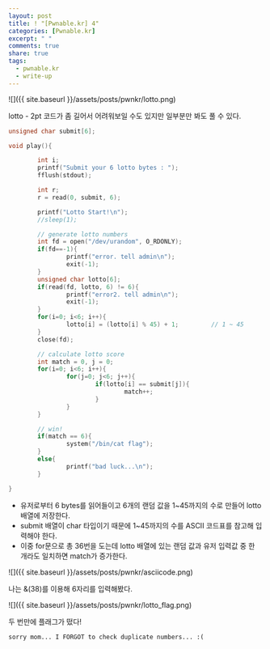 ```yaml
---
layout: post
title: ! "[Pwnable.kr] 4"
categories: [Pwnable.kr]
excerpt: " "
comments: true
share: true
tags:
  - pwnable.kr
  - write-up
---
```


![]({{ site.baseurl }}/assets/posts/pwnkr/lotto.png)

lotto - 2pt
코드가 좀 길어서 어려워보일 수도 있지만 일부분만 봐도 풀 수 있다.

```c
unsigned char submit[6];

void play(){

        int i;
        printf("Submit your 6 lotto bytes : ");
        fflush(stdout);

        int r;
        r = read(0, submit, 6);

        printf("Lotto Start!\n");
        //sleep(1);

        // generate lotto numbers
        int fd = open("/dev/urandom", O_RDONLY);
        if(fd==-1){
                printf("error. tell admin\n");
                exit(-1);
        }
        unsigned char lotto[6];
        if(read(fd, lotto, 6) != 6){
                printf("error2. tell admin\n");
                exit(-1);
        }
        for(i=0; i<6; i++){
                lotto[i] = (lotto[i] % 45) + 1;         // 1 ~ 45
        }
        close(fd);

        // calculate lotto score
        int match = 0, j = 0;
        for(i=0; i<6; i++){
                for(j=0; j<6; j++){
                        if(lotto[i] == submit[j]){
                                match++;
                        }
                }
        }

        // win!
        if(match == 6){
                system("/bin/cat flag");
        }
        else{
                printf("bad luck...\n");
        }

}

```

- 유저로부터 6 bytes를 읽어들이고 6개의 랜덤 값을 1~45까지의 수로 만들어 lotto 배열에 저장한다.
- submit 배열이 char 타입이기 때문에 1~45까지의 수를 ASCII 코드표를 참고해 입력해야 한다.
- 이중 for문으로 총 36번을 도는데 lotto 배열에 있는 랜덤 값과 유저 입력값 중 한 개라도 일치하면 match가 증가한다.

![]({{ site.baseurl }}/assets/posts/pwnkr/asciicode.png)

나는 &(38)를 이용해 6자리를 입력해봤다.

![]({{ site.baseurl }}/assets/posts/pwnkr/lotto_flag.png)

두 번만에 플래그가 떴다!

`sorry mom... I FORGOT to check duplicate numbers... :(`

